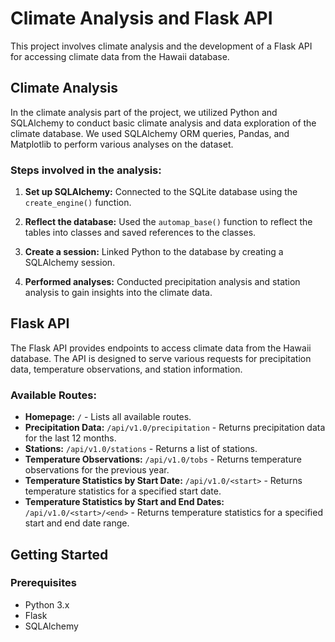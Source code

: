 # Climate Analysis and Flask API

This project involves climate analysis and the development of a Flask API for accessing climate data from the Hawaii database.

## Climate Analysis

In the climate analysis part of the project, we utilized Python and SQLAlchemy to conduct basic climate analysis and data exploration of the climate database. We used SQLAlchemy ORM queries, Pandas, and Matplotlib to perform various analyses on the dataset.

### Steps involved in the analysis:

1. **Set up SQLAlchemy:** Connected to the SQLite database using the `create_engine()` function.

2. **Reflect the database:** Used the `automap_base()` function to reflect the tables into classes and saved references to the classes.

3. **Create a session:** Linked Python to the database by creating a SQLAlchemy session.

4. **Performed analyses:** Conducted precipitation analysis and station analysis to gain insights into the climate data.

## Flask API

The Flask API provides endpoints to access climate data from the Hawaii database. The API is designed to serve various requests for precipitation data, temperature observations, and station information.

### Available Routes:

- **Homepage:** `/` - Lists all available routes.
- **Precipitation Data:** `/api/v1.0/precipitation` - Returns precipitation data for the last 12 months.
- **Stations:** `/api/v1.0/stations` - Returns a list of stations.
- **Temperature Observations:** `/api/v1.0/tobs` - Returns temperature observations for the previous year.
- **Temperature Statistics by Start Date:** `/api/v1.0/<start>` - Returns temperature statistics for a specified start date.
- **Temperature Statistics by Start and End Dates:** `/api/v1.0/<start>/<end>` - Returns temperature statistics for a specified start and end date range.

## Getting Started

### Prerequisites

- Python 3.x
- Flask
- SQLAlchemy

